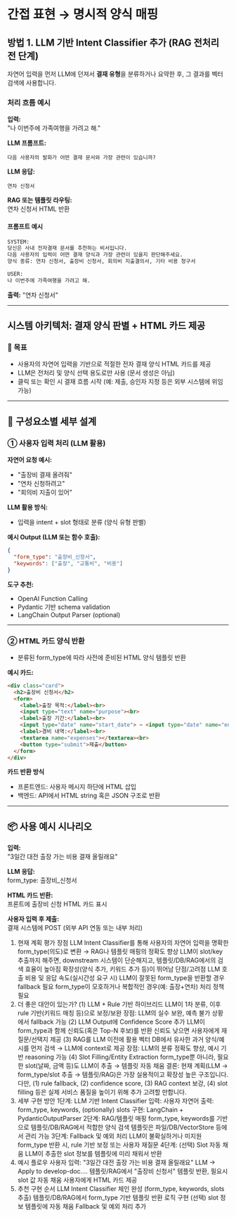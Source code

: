 # 간접 표현 → 명시적 양식 매핑

## 방법 1. LLM 기반 Intent Classifier 추가 (RAG 전처리 전 단계)

자연어 입력을 먼저 LLM에 던져서 **결재 유형**을 분류하거나 요약한 후, 그 결과를 벡터 검색에 사용합니다.

### 처리 흐름 예시

**입력:**  
"나 이번주에 가족여행을 가려고 해."

**LLM 프롬프트:**
```
다음 사용자의 발화가 어떤 결재 문서와 가장 관련이 있습니까?
```

**LLM 응답:**
```
연차 신청서
```

**RAG 또는 템플릿 라우팅:**  
연차 신청서 HTML 반환

#### 프롬프트 예시

```python
SYSTEM:
당신은 사내 전자결재 문서를 추천하는 비서입니다.
다음 사용자의 입력이 어떤 결재 양식과 가장 관련이 있을지 판단해주세요.
양식 종류: 연차 신청서, 출장비 신청서, 회의비 지출결의서, 기타 비용 청구서

USER:
나 이번주에 가족여행을 가려고 해.
```
**출력:**
"연차 신청서"

---

## 시스템 아키텍처: 결재 양식 판별 + HTML 카드 제공

### 🎯 목표

- 사용자의 자연어 입력을 기반으로 적절한 전자 결재 양식 HTML 카드를 제공
- LLM은 전처리 및 양식 선택 용도로만 사용 (문서 생성은 아님)
- 클릭 또는 확인 시 결재 흐름 시작 (예: 제출, 승인자 지정 등은 외부 시스템에 위임 가능)

---

## 🧩 구성요소별 세부 설계

### ① 사용자 입력 처리 (LLM 활용)

**자연어 요청 예시:**
- "출장비 결재 올려줘"
- "연차 신청하려고"
- "회의비 지출이 있어"

**LLM 활용 방식:**
- 입력을 intent + slot 형태로 분류 (양식 유형 판별)

**예시 Output (LLM 또는 함수 호출):**
```json
{
  "form_type": "출장비_신청서",
  "keywords": ["출장", "교통비", "비용"]
}
```

**도구 추천:**
- OpenAI Function Calling
- Pydantic 기반 schema validation
- LangChain Output Parser (optional)

---

### ② HTML 카드 양식 반환

- 분류된 form_type에 따라 사전에 준비된 HTML 양식 템플릿 반환

**예시 카드:**
```html
<div class="card">
  <h2>출장비 신청서</h2>
  <form>
    <label>출장 목적:</label><br>
    <input type="text" name="purpose"><br>
    <label>출장 기간:</label><br>
    <input type="date" name="start_date"> ~ <input type="date" name="end_date"><br>
    <label>경비 내역:</label><br>
    <textarea name="expenses"></textarea><br>
    <button type="submit">제출</button>
  </form>
</div>
```

**카드 반환 방식**
- 프론트엔드: 사용자 메시지 하단에 HTML 삽입
- 백엔드: API에서 HTML string 혹은 JSON 구조로 반환

---

## 📦 사용 예시 시나리오

**입력:**  
"3일간 대전 출장 가는 비용 결재 올릴래요"

**LLM 응답:**  
form_type: 출장비_신청서

**HTML 카드 반환:**  
프론트에 출장비 신청 HTML 카드 표시

**사용자 입력 후 제출:**  
결재 시스템에 POST (외부 API 연동 또는 내부 처리)



1. 현재 계획 평가
장점
LLM Intent Classifier를 통해 사용자의 자연어 입력을 명확한 form_type(의도)로 변환 → RAG나 템플릿 매핑의 정확도 향상
LLM이 slot/key 추출까지 해주면, downstream 시스템이 단순해지고, 템플릿/DB/RAG에서의 검색 효율이 높아짐
확장성(양식 추가, 키워드 추가 등)이 뛰어남
단점/고려점
LLM 호출 비용 및 응답 속도(실시간성 요구 시)
LLM이 잘못된 form_type을 반환할 경우 fallback 필요
form_type이 모호하거나 복합적인 경우(예: 출장+연차) 처리 정책 필요
2. 더 좋은 대안이 있는가?
(1) LLM + Rule 기반 하이브리드
LLM이 1차 분류, 이후 rule 기반(키워드 매칭 등)으로 보정/보완
장점: LLM의 실수 보완, 예측 불가 상황에서 fallback 가능
(2) LLM Output에 Confidence Score 추가
LLM이 form_type과 함께 신뢰도(혹은 Top-N 후보)를 반환
신뢰도 낮으면 사용자에게 재질문/선택지 제공
(3) RAG를 LLM 이전에 활용
벡터 DB에서 유사한 과거 양식/예시를 먼저 검색 → LLM에 context로 제공
장점: LLM의 분류 정확도 향상, 예시 기반 reasoning 가능
(4) Slot Filling/Entity Extraction
form_type뿐 아니라, 필요한 slot(날짜, 금액 등)도 LLM이 추출 → 템플릿 자동 채움
결론:
현재 계획(LLM → form_type/slot 추출 → 템플릿/RAG)은 가장 실용적이고 확장성 높은 구조입니다.
다만, (1) rule fallback, (2) confidence score, (3) RAG context 보강, (4) slot filling 등은 실제 서비스 품질을 높이기 위해 추가 고려할 만합니다.
3. 세부 구현 방안
1단계: LLM 기반 Intent Classifier
입력: 사용자 자연어
출력: form_type, keywords, (optionally) slots
구현: LangChain + PydanticOutputParser
2단계: RAG/템플릿 매핑
form_type, keywords를 기반으로 템플릿/DB/RAG에서 적합한 양식 검색
템플릿은 파일/DB/VectorStore 등에서 관리 가능
3단계: Fallback 및 예외 처리
LLM이 불확실하거나 미지원 form_type 반환 시, rule 기반 보정 또는 사용자 재질문
4단계: (선택) Slot 자동 채움
LLM이 추출한 slot 정보를 템플릿에 미리 채워서 반환
4. 예시 플로우
사용자 입력: "3일간 대전 출장 가는 비용 결재 올릴래요"
LLM →
Apply to develop-doc....
템플릿/RAG에서 "출장비 신청서" 템플릿 반환, 필요시 slot 값 자동 채움
사용자에게 HTML 카드 제공
5. 추천 구현 순서
LLM Intent Classifier 체인 완성 (form_type, keywords, slots 추출)
템플릿/DB/RAG에서 form_type 기반 템플릿 반환 로직 구현
(선택) slot 정보 템플릿에 자동 채움
Fallback 및 예외 처리 추가